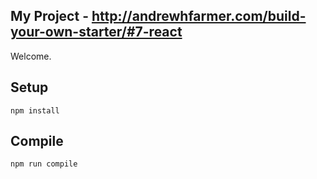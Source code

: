 My Project - http://andrewhfarmer.com/build-your-own-starter/#7-react
---
 
Welcome.
 
 
 
Setup
---
 
```
npm install
```
 
 
 
Compile
---
 
```
npm run compile
```